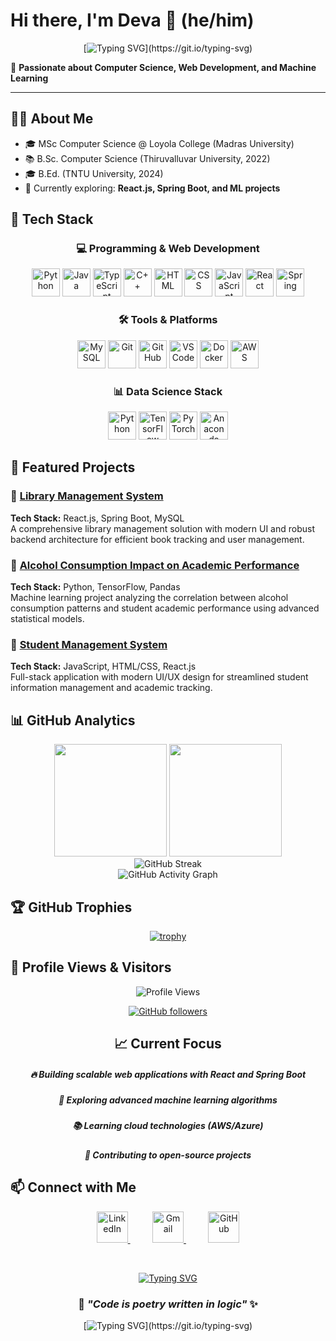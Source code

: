 # Hi there, I'm Deva 👋 (he/him)

<div align="center">

[![Typing SVG](https://readme-typing-svg.herokuapp.com?font=Fira+Code&size=30&duration=3000&pause=1000&color=F75C7E&center=true&vCenter=true&width=600&lines=Welcome+to+my+GitHub!;Full+Stack+Developer;ML+Enthusiast;Always+Learning!)](https://git.io/typing-svg)

</div>

🚀 **Passionate about Computer Science, Web Development, and Machine Learning**

---

## 👨‍🎓 About Me
- 🎓 MSc Computer Science @ Loyola College (Madras University)  
- 📚 B.Sc. Computer Science (Thiruvalluvar University, 2022)  
- 🎓 B.Ed. (TNTU University, 2024)  
- 🌱 Currently exploring: **React.js, Spring Boot, and ML projects**  

## 🚀 Tech Stack

<div align="center">

### 💻 Programming & Web Development
<a href="https://python.org" target="_blank"><img src="https://skillicons.dev/icons?i=python&theme=dark" alt="Python" height="45" width="45"/></a>&nbsp;<a href="https://java.com" target="_blank"><img src="https://skillicons.dev/icons?i=java&theme=dark" alt="Java" height="45" width="45"/></a>&nbsp;<a href="https://typescriptlang.org" target="_blank"><img src="https://skillicons.dev/icons?i=typescript&theme=dark" alt="TypeScript" height="45" width="45"/></a>&nbsp;<a href="https://cplusplus.com" target="_blank"><img src="https://skillicons.dev/icons?i=cpp&theme=dark" alt="C++" height="45" width="45"/></a>&nbsp;<a href="https://developer.mozilla.org/en-US/docs/Web/HTML" target="_blank"><img src="https://skillicons.dev/icons?i=html&theme=dark" alt="HTML" height="45" width="45"/></a>&nbsp;<a href="https://developer.mozilla.org/en-US/docs/Web/CSS" target="_blank"><img src="https://skillicons.dev/icons?i=css&theme=dark" alt="CSS" height="45" width="45"/></a>&nbsp;<a href="https://javascript.com" target="_blank"><img src="https://skillicons.dev/icons?i=js&theme=dark" alt="JavaScript" height="45" width="45"/></a>&nbsp;<a href="https://reactjs.org" target="_blank"><img src="https://skillicons.dev/icons?i=react&theme=dark" alt="React" height="45" width="45"/></a>&nbsp;<a href="https://spring.io" target="_blank"><img src="https://skillicons.dev/icons?i=spring&theme=dark" alt="Spring" height="45" width="45"/></a>

### 🛠️ Tools & Platforms
<a href="https://mysql.com" target="_blank"><img src="https://skillicons.dev/icons?i=mysql&theme=dark" alt="MySQL" height="45" width="45"/></a>&nbsp;<a href="https://git-scm.com" target="_blank"><img src="https://skillicons.dev/icons?i=git&theme=dark" alt="Git" height="45" width="45"/></a>&nbsp;<a href="https://github.com" target="_blank"><img src="https://skillicons.dev/icons?i=github&theme=dark" alt="GitHub" height="45" width="45"/></a>&nbsp;<a href="https://code.visualstudio.com" target="_blank"><img src="https://skillicons.dev/icons?i=vscode&theme=dark" alt="VS Code" height="45" width="45"/></a>&nbsp;<a href="https://docker.com" target="_blank"><img src="https://skillicons.dev/icons?i=docker&theme=dark" alt="Docker" height="45" width="45"/></a>&nbsp;<a href="https://aws.amazon.com" target="_blank"><img src="https://skillicons.dev/icons?i=aws&theme=dark" alt="AWS" height="45" width="45"/></a>

### 📊 Data Science Stack
<a href="https://python.org" target="_blank"><img src="https://skillicons.dev/icons?i=python&theme=dark" alt="Python" height="45" width="45"/></a>&nbsp;<a href="https://tensorflow.org" target="_blank"><img src="https://skillicons.dev/icons?i=tensorflow&theme=dark" alt="TensorFlow" height="45" width="45"/></a>&nbsp;<a href="https://pytorch.org" target="_blank"><img src="https://skillicons.dev/icons?i=pytorch&theme=dark" alt="PyTorch" height="45" width="45"/></a>&nbsp;<a href="https://anaconda.com" target="_blank"><img src="https://skillicons.dev/icons?i=anaconda&theme=dark" alt="Anaconda" height="45" width="45"/></a>

</div>




## 🚀 Featured Projects

### 🌟 [Library Management System](https://github.com/deva-p-stack/project1)
**Tech Stack:** React.js, Spring Boot, MySQL  
A comprehensive library management solution with modern UI and robust backend architecture for efficient book tracking and user management.

### 🤖 [Alcohol Consumption Impact on Academic Performance](https://github.com/deva-p-stack/ml-project)
**Tech Stack:** Python, TensorFlow, Pandas  
Machine learning project analyzing the correlation between alcohol consumption patterns and student academic performance using advanced statistical models.

### 📱 [Student Management System](https://github.com/deva-p-stack/web-app)
**Tech Stack:** JavaScript, HTML/CSS, React.js  
Full-stack application with modern UI/UX design for streamlined student information management and academic tracking.


## 📊 GitHub Analytics

<div align="center">
<img height="180em" src="https://github-readme-stats.vercel.app/api?username=deva-p-stack&show_icons=true&theme=radical&hide_border=true&bg_color=0D1117&title_color=F85D7F&text_color=FFFFFF&icon_color=F8D866"/>

<img height="180em" src="https://github-readme-stats.vercel.app/api/top-langs/?username=deva-p-stack&layout=compact&theme=radical&hide_border=true&bg_color=0D1117&title_color=F85D7F&text_color=FFFFFF&icon_color=F8D866"/>
</div>

<div align="center">
<img src="https://github-readme-streak-stats-eight.vercel.app/?user=deva-p-stack&theme=radical&hide_border=true&background=0D1117" alt="GitHub Streak" />
</div>

<div align="center">
<img src="https://github-readme-activity-graph.vercel.app/graph?username=deva-p-stack&bg_color=0D1117&color=F8D866&line=F85D7F&point=FFFFFF&area=true&hide_border=true" alt="GitHub Activity Graph" />
</div>




## 🏆 GitHub Trophies

<div align="center">

[![trophy](https://github-profile-trophy.vercel.app/?username=deva-p-stack&theme=radical&no-frame=true&row=1&column=7)](https://github.com/ryo-ma/github-profile-trophy)

</div>


## 💫 Profile Views & Visitors

<div align="center">

![Profile Views](https://komarev.com/ghpvc/?username=deva-p-stack&color=brightgreen&style=for-the-badge&label=PROFILE+VIEWS)

[![GitHub followers](https://img.shields.io/github/followers/deva-p-stack?style=for-the-badge&color=brightgreen&labelColor=0D1117)](https://github.com/deva-p-stack)

</div>


<div align="center">

## 📈 Current Focus
  ##### 🔥 Building scalable web applications with React and Spring Boot
  ##### 🧠 Exploring advanced machine learning algorithms
  ##### 📚 Learning cloud technologies (AWS/Azure)
  ##### 🌟 Contributing to open-source projects
</div>



## 📫 Connect with Me

<div align="center">
<p align="center">
<a href="https://www.linkedin.com/in/deva-web" target="_blank">
  <img src="https://skillicons.dev/icons?i=linkedin" alt="LinkedIn" height="50" width="50" />
</a>
&nbsp;&nbsp;&nbsp;&nbsp;&nbsp;&nbsp;&nbsp;&nbsp;
<a href="https://mail.google.com/mail/?view=cm&fs=1&to=devap677@gmail.com" target="_blank">
  <img src="https://skillicons.dev/icons?i=gmail" alt="Gmail" height="50" width="50" />
</a>
&nbsp;&nbsp;&nbsp;&nbsp;&nbsp;&nbsp;&nbsp;&nbsp;
<a href="https://github.com/deva-p-stack" target="_blank">
  <img src="https://skillicons.dev/icons?i=github" alt="GitHub" height="50" width="50" />
</a>
</p>

<!-- Animated text below -->
<br>

[![Typing SVG](https://readme-typing-svg.herokuapp.com?font=Fira+Code&size=22&duration=3000&pause=1000&color=F75C7E&center=true&vCenter=true&width=400&lines=Let's+build+something+amazing!;Always+open+to+collaborate;Coffee+%2B+Code+%3D+💝)](https://git.io/typing-svg)

### 🌟 *"Code is poetry written in logic"* ✨

[![Typing SVG](https://readme-typing-svg.herokuapp.com?font=Fira+Code&size=18&duration=4000&pause=1000&color=F75C7E&center=true&vCenter=true&width=600&lines=Thanks+for+visiting+my+profile!;Happy+coding!+🚀;Let's+connect+and+grow+together!;Always+Learning+Always+coding!+💙✨;)](https://git.io/typing-svg)

</div>
